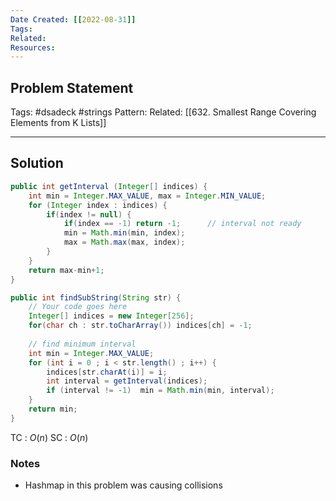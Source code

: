 ```yaml
---
Date Created: [[2022-08-31]]
Tags: 
Related: 
Resources: 
---
```


## Problem Statement


Tags:  #dsadeck  #strings
Pattern: 
Related: [[632. Smallest Range Covering Elements from K Lists]]

---

## Solution
``` java
public int getInterval (Integer[] indices) {
	int min = Integer.MAX_VALUE, max = Integer.MIN_VALUE;
	for (Integer index : indices) {
		if(index != null) {
			if(index == -1) return -1;      // interval not ready
			min = Math.min(min, index);
			max = Math.max(max, index);
		}
	}
	return max-min+1;
}

public int findSubString(String str) {
	// Your code goes here
	Integer[] indices = new Integer[256];
	for(char ch : str.toCharArray()) indices[ch] = -1;
	
	// find minimum interval
	int min = Integer.MAX_VALUE;
	for (int i = 0 ; i < str.length() ; i++) {
		indices[str.charAt(i)] = i;
		int interval = getInterval(indices);
		if (interval != -1)  min = Math.min(min, interval);
	}
	return min;
}
```
TC : $O(n)$
SC : $O(n)$

### Notes
- Hashmap in this problem was causing collisions




